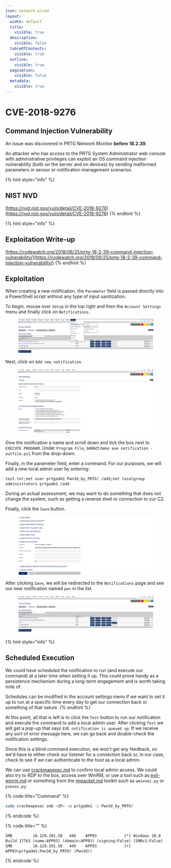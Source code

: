 ```yaml
---
icon: network-wired
layout:
  width: default
  title:
    visible: true
  description:
    visible: false
  tableOfContents:
    visible: true
  outline:
    visible: true
  pagination:
    visible: false
  metadata:
    visible: true
---
```


# CVE-2018-9276

## Command Injection Vulnerability

An issue was discovered in PRTG Network Monitor **before** **18.2.39**.

An attacker who has access to the PRTG System Administrator web console with administrative privileges can exploit an OS command injection vulnerability (both on the server and on devices) by sending malformed parameters in sensor or notification management scenarios.

{% hint style="info" %}
## NIST NVD

[https://nvd.nist.gov/vuln/detail/CVE-2018-9276](https://nvd.nist.gov/vuln/detail/CVE-2018-9276)
{% endhint %}

{% hint style="info" %}
## Exploitation Write-up

[https://codewatch.org/2018/06/25/prtg-18-2-39-command-injection-vulnerability/](https://codewatch.org/2018/06/25/prtg-18-2-39-command-injection-vulnerability/)
{% endhint %}

## Exploitation

When creating a new notification, the `Parameter` field is passed directly into a PowerShell script without any type of input sanitization.

To begin, mouse over `Setup` in the top right and then the `Account Settings` menu and finally click on `Notifications`.

<figure><img src="../../../../.gitbook/assets/image (2) (1).png" alt=""><figcaption></figcaption></figure>

Next, click on `Add new notification`.

<figure><img src="../../../../.gitbook/assets/image (1) (1) (1) (1).png" alt=""><figcaption></figcaption></figure>

Give the notification a name and scroll down and tick the box next to `EXECUTE PROGRAM`. Under `Program File`, select `Demo exe notification - outfile.ps1` from the drop-down.

Finally, in the parameter field, enter a command. For our purposes, we will add a new local admin user by entering:

```
test.txt;net user prtgadm1 Pwn3d_by_PRTG! /add;net localgroup administrators prtgadm1 /add
```

During an actual assessment, we may want to do something that does not change the system, such as getting a reverse shell or connection to our C2.

Finally, click the `Save` button.

<figure><img src="../../../../.gitbook/assets/image (2) (1) (1).png" alt=""><figcaption></figcaption></figure>

After clicking `Save`, we will be redirected to the `Notifications` page and see our new notification named `pwn` in the list.

<figure><img src="../../../../.gitbook/assets/image (3) (1).png" alt=""><figcaption></figcaption></figure>

{% hint style="info" %}
## Scheduled Execution

We could have scheduled the notification to run (and execute our command) at a later time when setting it up. This could prove handy as a persistence mechanism during a long-term engagement and is worth taking note of.

Schedules can be modified in the account settings menu if we want to set it up to run at a specific time every day to get our connection back or something of that nature.
{% endhint %}

At this point, all that is left is to click the `Test` button to run our notification and execute the command to add a local admin user. After clicking `Test` we will get a pop-up that says `EXE notification is queued up`. If we receive any sort of error message here, we can go back and double-check the notification settings.

Since this is a blind command execution, we won't get any feedback, so we'd have to either check our listener for a connection back or, in our case, check to see if we can authenticate to the host as a local admin.

We can use [crackmapexec.md](../../../../toolbox/tooling/post-exploitation/crackmapexec.md "mention") to confirm local admin access. We could also try to RDP to the box, access over WinRM, or use a tool such as [evil-winrm.md](../../../../toolbox/tooling/post-exploitation/evil-winrm.md "mention") or something from the [impacket.md](../../../../toolbox/tooling/post-exploitation/impacket.md "mention") toolkit such as `wmiexec.py` or `psexec.py`.

{% code title="Command" %}
```bash
sudo crackmapexec smb <IP> -u prtgadm1 -p Pwn3d_by_PRTG! 
```
{% endcode %}

{% code title="" %}
```
SMB         10.129.201.50   445    APP03            [*] Windows 10.0 Build 17763 (name:APP03) (domain:APP03) (signing:False) (SMBv1:False)
SMB         10.129.201.50   445    APP03            [+] APP03\prtgadm1:Pwn3d_by_PRTG! (Pwn3d!)
```
{% endcode %}
